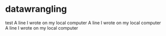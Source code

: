 # datawrangling
test
A line I wrote on my local computer
A line I wrote on my local computer
A line I wrote on my local computer
